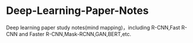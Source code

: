 # Deep-Learning-Paper-Notes
Deep learning paper study notes(mind mapping)，including R-CNN,Fast R-CNN and Faster R-CNN,Mask-RCNN,GAN,BERT,etc.
